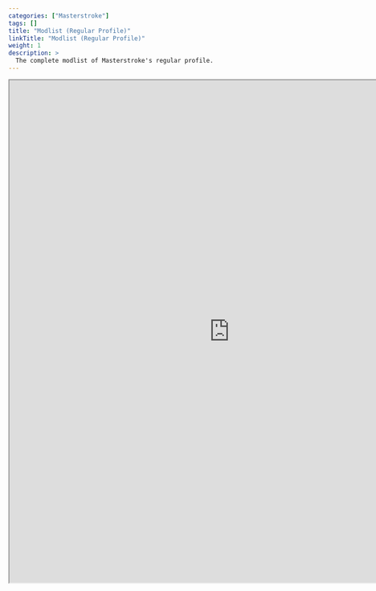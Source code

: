 ```yaml
---
categories: ["Masterstroke"]
tags: [] 
title: "Modlist (Regular Profile)"
linkTitle: "Modlist (Regular Profile)"
weight: 1
description: >
  The complete modlist of Masterstroke's regular profile.
---
```



<iframe src="https://loadorderlibrary.com/lists/masterstroke-16/embed/modlist.txt" width="875" height="1000" sandbox="allow-scripts" ></iframe>